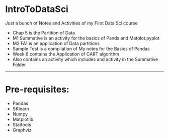 # IntroToDataSci
Just a bunch of Notes and Activities of my First Data Sci course 
  - Chap 5 is the Partition of Data
  - M1 Summative is an activity for the basics of Pands and Matplot.pyplot
  - M2 FA1 is an application of Data partitions
  - Sample Test is a compilation of My notes for the Basics of Pandas 
  - Week 6 contains the Application of CART algorithm
  - Also contains an activity which includes and activity in the Summative Folder
-----
# Pre-requisites:
  - Pandas
  - SKlearn
  - Numpy
  - Matplotlib
  - Stattools
  - Graphviz
